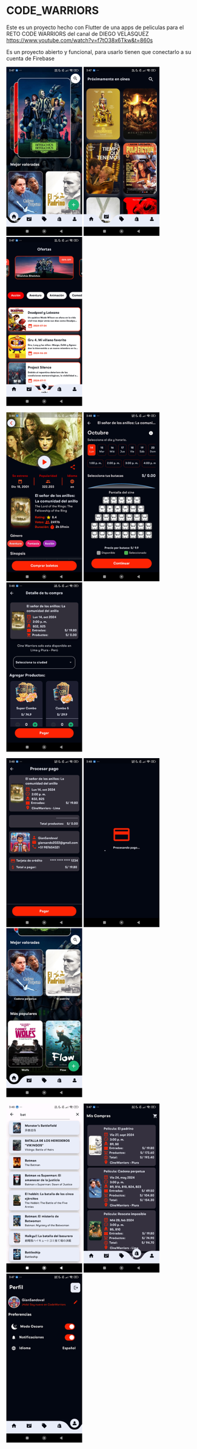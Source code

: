 # CODE_WARRIORS 

Este es un proyecto hecho con Flutter de una apps de peliculas para el RETO CODE WARRIORS del canal de DIEGO VELASQUEZ https://www.youtube.com/watch?v=f7tO38x6Tkw&t=860s

Es un proyecto abierto y funcional, para usarlo tienen que conectarlo a su cuenta de Firebase


<p float="left">
    <img src="/assets/capturas/1.jpg" width="200" />
    <img src="/assets/capturas/2.jpg" width="200" />
    <img src="/assets/capturas/3.jpg" width="200" />
</p>


<p float="left">
    <img src="/assets/capturas/6.jpg" width="200" />
    <img src="/assets/capturas/7.jpg" width="200" />
    <img src="/assets/capturas/8.jpg" width="200" />
</p>

<p float="left">
    <img src="/assets/capturas/9.jpg" width="200" />
    <img src="/assets/capturas/10.jpg" width="200" />
    <img src="/assets/capturas/12.jpg" width="200" />
</p>


<p float="left">
    <img src="/assets/capturas/11.jpg" width="200" />
    <img src="/assets/capturas/4.jpg" width="200" />
    <img src="/assets/capturas/5.jpg" width="200" />
</p>